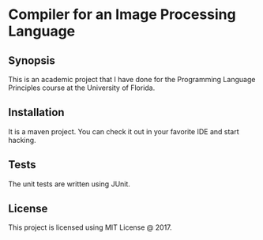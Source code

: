 # Compiler for an Image Processing Language

## Synopsis

This is an academic project that I have done for the Programming Language Principles course at the University of Florida. 

## Installation

It is a maven project. You can check it out in your favorite IDE and start hacking.

## Tests

The unit tests are written using JUnit.

## License

This project is licensed using MIT License @ 2017.
